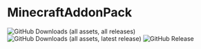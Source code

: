 # MinecraftAddonPack

![GitHub Downloads (all assets, all releases)](https://img.shields.io/github/downloads/Mars-Server/MinecraftAutoPack/total) ![GitHub Downloads (all assets, latest release)](https://img.shields.io/github/downloads/Mars-Server/MinecraftAutoPack/latest/total?color=green) ![GitHub Release](https://img.shields.io/github/v/release/Naru8521/Mars-Server/MinecraftAutoPack)
